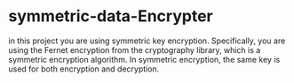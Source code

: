 # symmetric-data-Encrypter
in this project you are using symmetric key encryption. Specifically, you are using the Fernet encryption from the cryptography library, which is a symmetric encryption algorithm.  In symmetric encryption, the same key is used for both encryption and decryption. 
